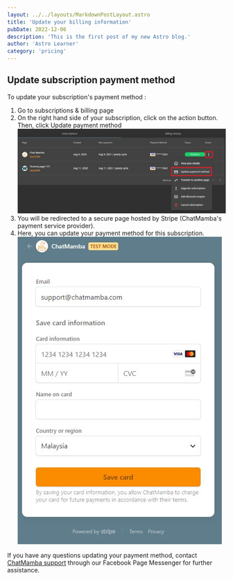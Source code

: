 ```yaml
---
layout: ../../layouts/MarkdownPostLayout.astro
title: 'Update your billing information'
pubDate: 2022-12-06
description: 'This is the first post of my new Astro blog.'
author: 'Astro Learner'
category: 'pricing'
---
```


## Update subscription payment method

To update your subscription's payment method :

1. Go to subscriptions & billing page
2. On the right hand side of your subscription, click on the action button. Then, click Update payment method
![Some description](/public/kb/update-your-billing-information/billing-page.jpg)
3. You will be redirected to a secure page hosted by Stripe (ChatMamba's payment service provider).
4. Here, you can update your payment method for this subscription.
![Some description](/public/kb/update-your-billing-information/stripe-payment-method-page.jpg)

If you have any questions updating your payment method, contact [ChatMamba support](https://m.me/ChatMamba) through our Facebook Page Messenger for further assistance.
